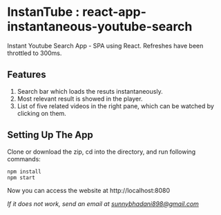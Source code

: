 # InstanTube : react-app-instantaneous-youtube-search
Instant Youtube Search App -  SPA using React. Refreshes have been throttled to 300ms.  


## Features
1. Search bar which loads the resuts instantaneously.
1. Most relevant result is showed in the player.
1. List of five related videos in the right pane, which can be watched by clicking on them.

## Setting Up The App
Clone or download the zip, cd into the directory, and run following commands:
```
npm install
npm start
```
Now you can access the website at http://localhost:8080

*If it does not work, send an email at sunnybhadani898@gmail.com*
